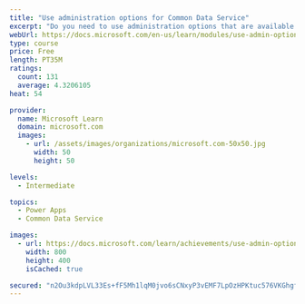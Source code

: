 ```yaml
---
title: "Use administration options for Common Data Service"
excerpt: "Do you need to use administration options that are available for Common Data Service? This module will show you how you can use solutions within Common Data Service and administer environments."
webUrl: https://docs.microsoft.com/en-us/learn/modules/use-admin-options-cds/
type: course
price: Free
length: PT35M
ratings:
  count: 131
  average: 4.3206105
heat: 54

provider:
  name: Microsoft Learn
  domain: microsoft.com
  images:
    - url: /assets/images/organizations/microsoft.com-50x50.jpg
      width: 50
      height: 50

levels:
  - Intermediate

topics:
  - Power Apps
  - Common Data Service

images:
  - url: https://docs.microsoft.com/learn/achievements/use-admin-options-cds-social.png
    width: 800
    height: 400
    isCached: true

secured: "n2Ou3kdpLVL33Es+fF5Mh1lqM0jvo6sCNxyP3vEMF7LpOzHPKtuc576VKGhgfud9TmSql+YS5hTkYTHD4cX7pDE5Q5nL7EhAxmHa7u3J8+OgOo+rTgPf9CCPkRe8+sgMT6txAd9LzrmD08HJshRoerAF27NcMFOGgNcv4mnrDxJWwSXwegEGcXXt9Ne37RxjPt5M6DYHXcRXgBMGoinonq8HdqZyylLUTF9QpnkmR4U8BsUiY9+93tMMghL5jb87bBzrhqY5R5XjRZtqAhkbTNwxSwpy2O7E7T/afsH573GArs/WUo5TP4VYz6FwMoZBIHv3eke3XpOU6RqBrlHGNj43a2rJE74goimgUS3A/jhDkygx/t+A6NyuiWDwvtMJJ/AmwrlfJFcztpiUSwfUpQ==;G+UWKgaJCxuZIl00dpND+g=="
---
```


